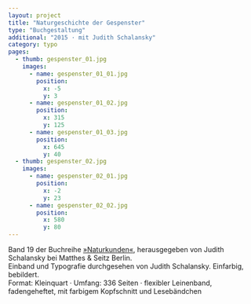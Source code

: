 ```yaml
---
layout: project
title: "Naturgeschichte der Gespenster"
type: "Buchgestaltung"
additional: "2015 · mit Judith Schalansky"
category: typo
pages:
  - thumb: gespenster_01.jpg
    images:
      - name: gespenster_01_01.jpg
        position:
          x: -5
          y: 3
      - name: gespenster_01_02.jpg
        position:
          x: 315
          y: 125
      - name: gespenster_01_03.jpg
        position:
          x: 645
          y: 40
  - thumb: gespenster_02.jpg
    images:
      - name: gespenster_02_01.jpg
        position:
          x: -2
          y: 23
      - name: gespenster_02_02.jpg
        position:
          x: 580
          y: 80
---
```

Band 19 der Buchreihe [»Naturkunden«](http://www.naturkunden.de), herausgegeben von Judith Schalansky bei Matthes & Seitz Berlin.  
Einband und Typografie durchgesehen von Judith Schalansky. Einfarbig, bebildert.  
Format: Kleinquart · Umfang: 336 Seiten · flexibler Leinenband, fadengeheftet, mit farbigem Kopfschnitt und Lesebändchen
